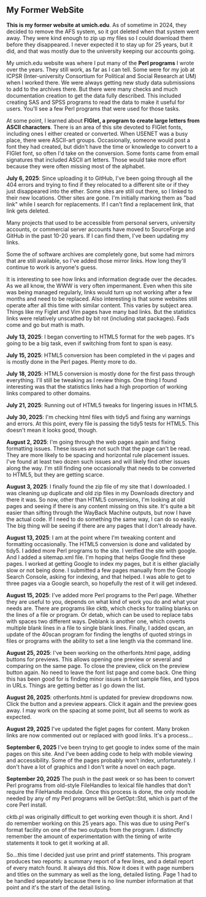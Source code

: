 ## My Former WebSite

**This is my former website at umich.edu**. As of sometime in 2024, they
decided to remove the AFS system, so it got deleted when that system
went away. They were kind enough to zip up my files so I could download
them before they disappeared. I never expected it to stay up for 25
years, but it did, and that was mostly due to the university keeping
our accounts going.

My umich.edu website was where I put many of the **Perl programs** I
wrote over the years. They still work, as far as I can tell.  Some were
for my job at ICPSR (Inter-university Consortium for Political and
Social Research at UM) when I worked there. We were always getting new
study data submissions to add to the archives there. But there were many
checks and much documentation creation to get the data fully described.
This included creating SAS and SPSS programs to read the data to make
it useful for users. You'll see a few Perl programs that were used for
those tasks.

At some point, I learned about **FIGlet, a program to create large
letters from ASCII characters**. There is an area of this site devoted
to FIGlet fonts, including ones I either created or converted.  When
USENET was a busy place, there were ASCII-art groups. Occasionally,
someone would post a font they had created, but didn't have the time
or knowledge to convert to a FIGlet font, so often I'd take on the
conversion. Some fonts came from email signatures that included ASCII
art letters. Those would take more effort because they were often
missing most of the alphabet.

**July 6, 2025**: Since uploading it to GitHub, I've been going through
all the 404 errors and trying to find if they relocated to a different
site or if they just disappeared into the ether. Some sites are still
out there, so I linked to their new locations. Other sites are gone. I'm
initially marking them as "bad link" while I search for replacements. If
I can't find a replacement link, that link gets deleted.

Many projects that used to be accessible from personal servers,
university accounts, or commercial server accounts have moved to
SourceForge and GitHub in the past 10-20 years. If I can find them, I've
been updating my links.

Some the of software archives are completely gone, but some had mirrors
that are still available, so I've added those mirror links. How long
they'll continue to work is anyone's guess.

It is interesting to see how links and information degrade over the
decades. As we all know, the WWW is very often impermanent. Even
when this site was being managed regularly, links would turn up not
working after a few months and need to be replaced. Also interesting
is that some websites still operate after all this time with similar
content. This varies by subject area. Things like my Figlet and Vim
pages have many bad links.  But the statistics links were relatively
unscathed by bit rot (including stat packages). Fads come and go but
math is math.

**July 13, 2025**: I began converting to HTML5 format for the web pages.
It's going to be a big task, even if switching from font to span is
easy. 

**July 15, 2025**: HTML5 conversion has been completed in the vi pages
and is mostly done in the Perl pages.  Plenty more to do.

**July 18, 2025**: HTML5 conversion is mostly done for the first pass
through everything.  I'll still be tweaking as I review things.
One thing I found interesting was that the statistics links had a high
proportion of working links compared to other domains.

**July 21, 2025**: Running out of HTML5 tweaks for lingering issues
in HTML5.

**July 30, 2025**: I'm checking html files with tidy5 and fixing any
warnings and errors.  At this point, every file is passing the tidy5
tests for HTML5. This doesn't mean it looks good, though.

**August 2, 2025**: I'm going through the web pages again and fixing
formatting issues.  These issues are not such that the page can't
be read.  They are more likely to be spacing and horizontal rule placement
issues. I've found at least two dozen such issues and will likely find
other issues along the way. I'm still finding one occasionally that
needs to be converted to HTML5, but they are getting scarce.

**August 3, 2025**: I finally found the zip file of my site
that I downloaded. I was cleaning up duplicate and old zip files in
my Downloads directory and there it was. So now, other than HTML5
conversions, I'm looking at old pages and seeing if there is any content
missing on this site.  It's quite a bit easier than sifting through the
WayBack Machine outputs, but now I have the actual code. If I need to do
something the same way, I can do so easily. The big thing will be seeing
if there are any pages that I don't already have.

**August 13, 2025**: I am at the point where I'm tweaking content and
formatting occasionally. The HTML5 conversion is done and validated
by tidy5. I added more Perl programs to the site. I verified the site
with google. And I added a sitemap.xml file. I'm hoping that helps
Google find these pages. I worked at getting Google to index my pages,
but it is either glacially slow or not being done. I submitted a few
pages manually from the Google Search Console, asking for indexing, and
that helped. I was able to get to three pages via a Google search, so
hopefully the rest of it will get indexed.

**August 15, 2025**: I've added more Perl programs to the Perl page.
Whether they are useful to you, depends on what kind of work you do
and what your needs are.  There are programs like cktb, which checks
for trailing blanks on the lines of a file or program. Or detab, which
can be used to replace tabs with spaces two different ways. Deblank is
another one, which coverts multiple blank lines in a file to single
blank lines. Finally, I added qscan, an update of the 40scan program
for finding the lengths of quoted strings in files or programs with the
ability to set a line length via the command line.

**August 25, 2025**: I've been working on the otherfonts.html page,
adding buttons for previews. This allows opening one preview or several
and comparing on the same page. To close the preview, click on the
preview button again.  No need to leave the font list page and come
back. One thing this has been good for is finding minor issues in font
sample files, and typos in URLs. Things are getting better as I go down
the list.

**August 26, 2025**: otherfonts.html is updated for preview dropdowns
now.  Click the button and a preview appears.  Click it again and the
preview goes away. I may work on the spacing at some point, but all
seems to work as expected.

**August 29, 2025** I've updated the figlet pages for content.  Many
broken links are now commented out or replaced with good links. It's a
process...

**September 6, 2025** I've been trying to get google to index some
of the main pages on this site. And I've been adding code to help
with mobile viewing and accessibility. Some of the pages probably
won't index, unfortunately.  I don't have a lot of graphics and
I don't write a novel on each page.

**September 20, 2025** The push in the past week or so has been to
convert Perl programs from old-style FileHandles to lexical file
handles that don't require the FileHandle module.  Once this process
is done, the only module needed by any of my Perl programs will
be GetOpt::Std, which is part of the core Perl install. 

cktb.pl was originally difficult to get working even though it is short.
And I do remember working on this 25 years ago. This was due to using
Perl's format facility on one of the two outputs from the program. I
distinctly remember the amount of experimentation with the timing of
write statements it took to get it working at all.

So...this time I decided just use print and printf statements. This
program produces two reports: a summary report of a few lines, and a
detail report of every match found. It always did this.  Now it does
it with page numbers and titles on the summary as well as the long,
detailed listing. Page 1 had to be handled separately because there
is no line number information at that point and it's the start of the
detail listing.









